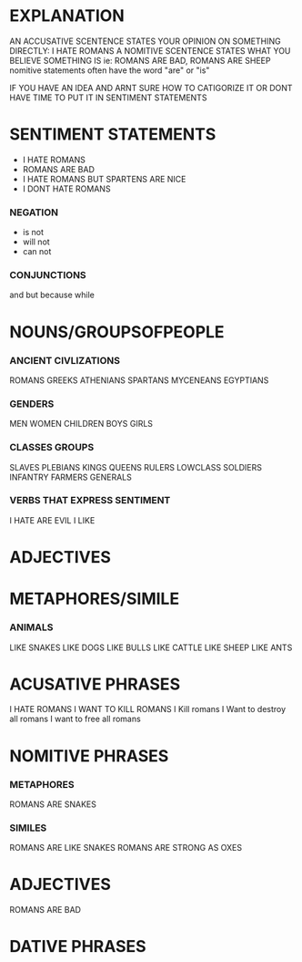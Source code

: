 
# EXPLANATION
AN ACCUSATIVE SCENTENCE STATES YOUR OPINION ON SOMETHING DIRECTLY: I HATE ROMANS
A NOMITIVE SCENTENCE STATES WHAT YOU BELIEVE SOMETHING IS ie: ROMANS ARE BAD, ROMANS ARE SHEEP
nomitive statements often have the word "are" or "is"

IF YOU HAVE AN IDEA AND ARNT SURE HOW TO CATIGORIZE IT OR DONT HAVE TIME TO PUT IT IN SENTIMENT STATEMENTS 

# SENTIMENT STATEMENTS

- I HATE ROMANS 
- ROMANS ARE BAD
- I HATE ROMANS BUT SPARTENS ARE NICE 
- I DONT HATE ROMANS

### NEGATION
- is not 
- will not 
- can not

### CONJUNCTIONS
and 
but 
because 
while 




# NOUNS/GROUPSOFPEOPLE

### ANCIENT CIVLIZATIONS
ROMANS 
GREEKS 
ATHENIANS 
SPARTANS 
MYCENEANS
EGYPTIANS


### GENDERS
MEN 
WOMEN 
CHILDREN 
BOYS 
GIRLS 

### CLASSES GROUPS
SLAVES 
PLEBIANS 
KINGS 
QUEENS
RULERS 
LOWCLASS
SOLDIERS
INFANTRY
FARMERS
GENERALS




### VERBS THAT EXPRESS SENTIMENT
I HATE 
ARE EVIL
I LIKE 


# ADJECTIVES


# METAPHORES/SIMILE

### ANIMALS
LIKE SNAKES
LIKE DOGS
LIKE BULLS
LIKE CATTLE 
LIKE SHEEP
LIKE ANTS



# ACUSATIVE PHRASES
I HATE ROMANS 
I WANT TO KILL ROMANS
I Kill romans
I Want to destroy all romans 
I want to free all romans



# NOMITIVE PHRASES


### METAPHORES
ROMANS ARE SNAKES 

### SIMILES
ROMANS ARE LIKE SNAKES
ROMANS ARE STRONG AS OXES

# ADJECTIVES
ROMANS ARE BAD 


# DATIVE PHRASES 






